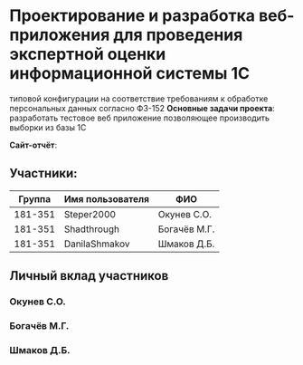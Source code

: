 # Проектирование и разработка веб-приложения для проведения экспертной оценки информационной системы 1С 
типовой конфигурации на соответствие требованиям к обработке персональных данных согласно ФЗ-152
<b>Основные задачи проекта</b>: разработать тестовое веб приложение позволяющее производить выборки из базы 1С 

<b>Сайт-отчёт</b>:

## Участники:

  | Группа  | Имя пользователя | ФИО              |
  |---------|------------------|------------------|
  | 181-351 | Steper2000       | Окунев С.О.      |
  | 181-351 | Shadthrough      | Богачёв М.Г.     |
  | 181-351 | DanilaShmakov    | Шмаков Д.Б.      |

## Личный вклад участников
### Окунев С.О.

### Богачёв М.Г.


### Шмаков Д.Б.

